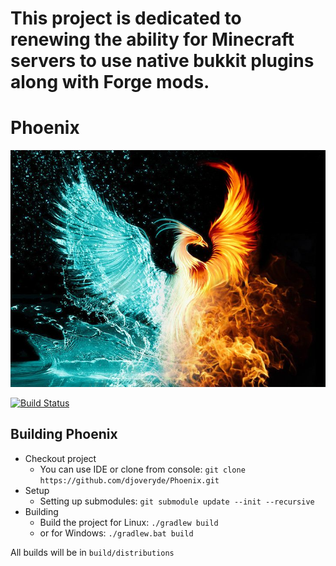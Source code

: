 # This project is dedicated to renewing the ability for Minecraft servers to use native bukkit plugins along with Forge mods.

# Phoenix

![Phoenix](Phoenix_icon.png)

[![Build Status](https://travis-ci.org/djoveryde/Phoenix.svg?branch=master)](https://travis-ci.org/djoveryde/Phoenix)

## Building Phoenix
* Checkout project
  * You can use IDE or clone from console:
  `git clone https://github.com/djoveryde/Phoenix.git`
* Setup
  * Setting up submodules:
  `git submodule update --init --recursive`
* Building
  * Build the project for Linux:
  `./gradlew build`
  * or for Windows:
  `./gradlew.bat build `

All builds will be in `build/distributions`